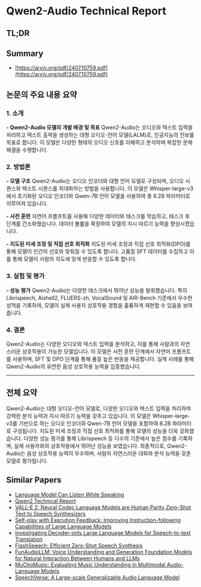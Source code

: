 # Qwen2-Audio Technical Report
## TL;DR
## Summary
- [https://arxiv.org/pdf/2407.10759.pdf](https://arxiv.org/pdf/2407.10759.pdf)

## 논문의 주요 내용 요약

### 1. 소개
**- Qwen2-Audio 모델의 개발 배경 및 목표**
Qwen2-Audio는 오디오와 텍스트 입력을 처리하고 텍스트 출력을 생성하는 대형 오디오-언어 모델(LALM)로, 인공지능의 진보를 목표로 합니다. 이 모델은 다양한 형태의 오디오 신호를 이해하고 분석하며 복잡한 문제 해결을 수행합니다.

### 2. 방법론
**- 모델 구조**
Qwen2-Audio는 오디오 인코더와 대형 언어 모델로 구성되며, 오디오 시퀀스와 텍스트 시퀀스를 최대화하는 방법을 사용합니다. 이 모델은 Whisper-large-v3에서 초기화된 오디오 인코더와 Qwen-7B 언어 모델을 사용하여 총 8.2B 파라미터로 이루어져 있습니다.

**- 사전 훈련**
자연어 프롬프트를 사용해 다양한 데이터와 태스크를 학습하고, 태스크 후 단계를 간소화했습니다. 데이터 볼륨을 확장하여 모델의 지시 따르기 능력을 향상시켰습니다.

**- 지도된 미세 조정 및 직접 선호 최적화**
지도된 미세 조정과 직접 선호 최적화(DPO)를 통해 모델이 인간의 선호와 맞춰질 수 있도록 합니다. 고품질 SFT 데이터를 수집하고 이를 통해 모델이 사람의 의도에 맞게 반응할 수 있도록 합니다.

### 3. 실험 및 평가
**- 성능 평가**
Qwen2-Audio는 다양한 태스크에서 뛰어난 성능을 발휘했습니다. 특히 Librispeech, Aishell2, FLUERS-zh, VocalSound 및 AIR-Bench 기준에서 우수한 성적을 기록하여, 모델이 실제 사용자 상호작용 경험을 훌륭하게 재현할 수 있음을 보여줍니다.

### 4. 결론
Qwen2-Audio는 다양한 오디오와 텍스트 입력을 분석하고, 이를 통해 사람과의 자연스러운 상호작용이 가능한 모델입니다. 이 모델은 사전 훈련 단계에서 자연어 프롬프트를 사용하며, SFT 및 DPO 단계를 통해 품질 높은 반응을 제공합니다. 실제 사례를 통해 Qwen2-Audio의 유연한 음성 상호작용 능력을 입증했습니다.

---

## 전체 요약
Qwen2-Audio는 대형 오디오-언어 모델로, 다양한 오디오와 텍스트 입력을 처리하여 강력한 분석 능력과 지시 따르기 능력을 갖추고 있습니다. 이 모델은 Whisper-large-v3를 기반으로 하는 오디오 인코더와 Qwen-7B 언어 모델을 포함하여 8.2B 파라미터로 구성됩니다. 지도된 미세 조정과 직접 선호 최적화를 통해 모델의 성능을 더욱 강화했습니다. 다양한 성능 평가를 통해 Librispeech 등 다수의 기준에서 높은 점수를 기록하며, 실제 사용자와의 상호작용에서 뛰어난 성능을 보였습니다. 최종적으로, Qwen2-Audio는 음성 상호작용 능력이 우수하며, 사람의 자연스러운 대화와 분석 능력을 갖춘 모델로 평가됩니다.

## Similar Papers
- [Language Model Can Listen While Speaking](2408.02622.md)
- [Qwen2 Technical Report](2407.10671.md)
- [VALL-E 2: Neural Codec Language Models are Human Parity Zero-Shot Text to Speech Synthesizers](2406.05370.md)
- [Self-play with Execution Feedback: Improving Instruction-following Capabilities of Large Language Models](2406.13542.md)
- [Investigating Decoder-only Large Language Models for Speech-to-text Translation](2407.03169.md)
- [FlashSpeech: Efficient Zero-Shot Speech Synthesis](2404.14700.md)
- [FunAudioLLM: Voice Understanding and Generation Foundation Models for Natural Interaction Between Humans and LLMs](2407.04051.md)
- [MuChoMusic: Evaluating Music Understanding in Multimodal Audio-Language Models](2408.01337.md)
- [SpeechVerse: A Large-scale Generalizable Audio Language Model](2405.08295.md)
